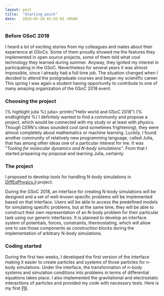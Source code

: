 ```yaml
---
layout: post
title:  "Starting point"
date:   2018-05-28 01:01:01 +0500
---
```


### Before GSoC 2018
I heard a lot of exciting stories from my colleagues  and mates about their experience at GSoCs. Some of them proudly showed me the features they implemented in open source projects, some of them told what cool technology they learned during summer. Anyway, they ignited my interest in participating in the GSoC.
Nevertheless for several years it was almost impossible, since I already had a full time job. The situation changed when I decided to attend the postgraduate courses and began my scientific career. This spring I was again a student having opportunity to contribute to one of many amazing organization of the GSoC 2018 event.

### Choosing the project
{% highlight julia %}
julia> println("Hello world and GSoC 2018")
{% endhighlight %}
I definitely wanted to find a community and propose a project, which would be connected with my study or at least with physics. Though CERN's ideas sounded cool (and sometimes frightening), they were almost completely about mathematics or machine learning. Luckily, I found another community of relatively new programming language, called Julia, that has among other ideas one of a particular interest for me. It was _"Tooling for molecular dynamics and N-body simulations"_. From that I started preparing my proposal and learning Julia, certainly.

### The project
I proposed to develop tools for handling N-body simulations in [DiffEqPhysics.jl](https://github.com/JuliaDiffEq/DiffEqPhysics.jl) project. 

During the GSoC 2018, an interface for creating N-body simulations will be designed and a set of well-known specific problems will be implemented based on that interface. Users will be able to access the predefined models for simulating specific problems, but at the same time, they will be able to construct their own representation of an N-body problem for their particular task using our generic interfaces. It is planned to develop an interface system of potentials, forces, constraints, thermostating, which will allow one to use those components as construction blocks during the implementation of arbitrary N-body simulations.

### Coding started
During the first two weeks, I developed the first version of the interface making it easier to create particles and systems of those particles for n-body simulations. Under the interface, the transformation of n-body systems and simulation conditions into problems in terms of differential equations takes place.
I also implemented the gravitational and electrostatic interactions of particles and provided my code with necessary tests. Here is my first [PR](https://github.com/JuliaDiffEq/DiffEqPhysics.jl/pull/31).



